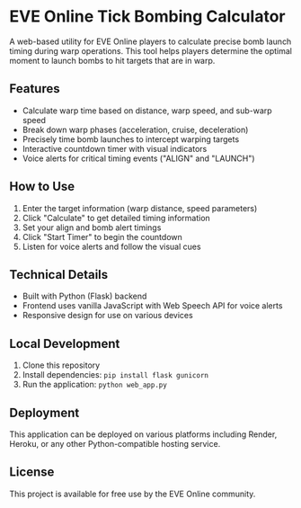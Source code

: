 # EVE Online Tick Bombing Calculator

A web-based utility for EVE Online players to calculate precise bomb launch timing during warp operations. This tool helps players determine the optimal moment to launch bombs to hit targets that are in warp.

## Features

- Calculate warp time based on distance, warp speed, and sub-warp speed
- Break down warp phases (acceleration, cruise, deceleration)
- Precisely time bomb launches to intercept warping targets
- Interactive countdown timer with visual indicators
- Voice alerts for critical timing events ("ALIGN" and "LAUNCH")

## How to Use

1. Enter the target information (warp distance, speed parameters)
2. Click "Calculate" to get detailed timing information
3. Set your align and bomb alert timings
4. Click "Start Timer" to begin the countdown
5. Listen for voice alerts and follow the visual cues

## Technical Details

- Built with Python (Flask) backend
- Frontend uses vanilla JavaScript with Web Speech API for voice alerts
- Responsive design for use on various devices

## Local Development

1. Clone this repository
2. Install dependencies: `pip install flask gunicorn`
3. Run the application: `python web_app.py`

## Deployment

This application can be deployed on various platforms including Render, Heroku, or any other Python-compatible hosting service.

## License

This project is available for free use by the EVE Online community.